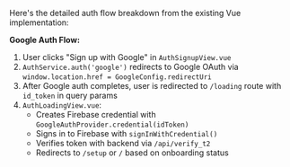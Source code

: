 Here's the detailed auth flow breakdown from the existing Vue implementation:

**Google Auth Flow:**

1. User clicks "Sign up with Google" in `AuthSignupView.vue`
2. `AuthService.auth('google')` redirects to Google OAuth via `window.location.href = GoogleConfig.redirectUri`
3. After Google auth completes, user is redirected to `/loading` route with `id_token` in query params
4. `AuthLoadingView.vue`:
   - Creates Firebase credential with `GoogleAuthProvider.credential(idToken)`
   - Signs in to Firebase with `signInWithCredential()`
   - Verifies token with backend via `/api/verify_t2`
   - Redirects to `/setup` or `/` based on onboarding status
